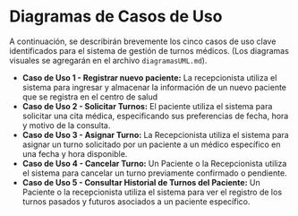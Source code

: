 # Diagramas de Casos de Uso

A continuación, se describirán brevemente los cinco casos de uso clave identificados para el sistema de gestión de turnos médicos. (Los diagramas visuales se agregarán en el archivo `diagramasUML.md`).

* **Caso de Uso 1 - Registrar nuevo paciente:**
La recepcionista utiliza el sistema para ingresar y almacenar la información de un nuevo paciente que se registra en el centro de salud 
* **Caso de Uso 2 - Solicitar Turnos:** 
El paciente utiliza el sistema para solicitar una cita médica, especificando sus preferencias de fecha, hora y motivo de la consulta.
* **Caso de Uso 3 - Asignar Turno:**
La Recepcionista utiliza el sistema para asignar un turno solicitado por un paciente a un médico específico en una fecha y hora disponible.
* **Caso de Uso 4 - Cancelar Turno:**
Un Paciente o la Recepcionista utiliza el sistema para cancelar un turno previamente confirmado o pendiente. 
* **Caso de Uso 5 - Consultar Historial de Turnos del Paciente:** 
Un Paciente o la recepcionista utiliza el sistema para ver el registro de los turnos pasados y futuros asociados a un paciente específico.